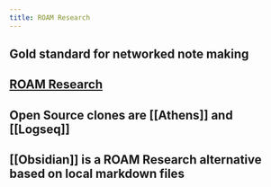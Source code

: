 ```yaml
---
title: ROAM Research
---
```


## Gold standard for networked note making
## [ROAM Research](https://roamresearch.com/)
## Open Source clones are [[Athens]] and [[Logseq]]
## [[Obsidian]] is a ROAM Research alternative based on local markdown files
